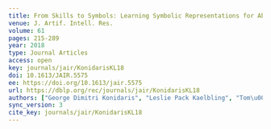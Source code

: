 ```yaml
---
title: From Skills to Symbols: Learning Symbolic Representations for Abstract High-Level Planning.
venue: J. Artif. Intell. Res.
volume: 61
pages: 215-289
year: 2018
type: Journal Articles
access: open
key: journals/jair/KonidarisKL18
doi: 10.1613/JAIR.5575
ee: https://doi.org/10.1613/jair.5575
url: https://dblp.org/rec/journals/jair/KonidarisKL18
authors: ["George Dimitri Konidaris", "Leslie Pack Kaelbling", "Tom\u00e1s Lozano-P\u00e9rez"]
sync_version: 3
cite_key: journals/jair/KonidarisKL18
---
```

